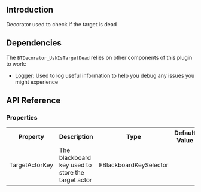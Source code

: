 ## Introduction
Decorator used to check if the target is dead

## Dependencies
The <code>BTDecorator_UskIsTargetDead</code> relies on other components of this plugin to work:
<ul>
	<li><a href="../logger">Logger</a>: Used to log useful information to help you debug any issues you might experience</li>
</ul>

## API Reference
### Properties
<table>
	<tr>
		<th>Property</th>
		<th>Description</th>
		<th>Type</th>
		<th>Default Value</th>
	</tr>
	<tr>
		<td>TargetActorKey</td>
		<td>The blackboard key used to store the target actor</td>
		<td>FBlackboardKeySelector</td>
		<td></td>
	</tr>
</table>
